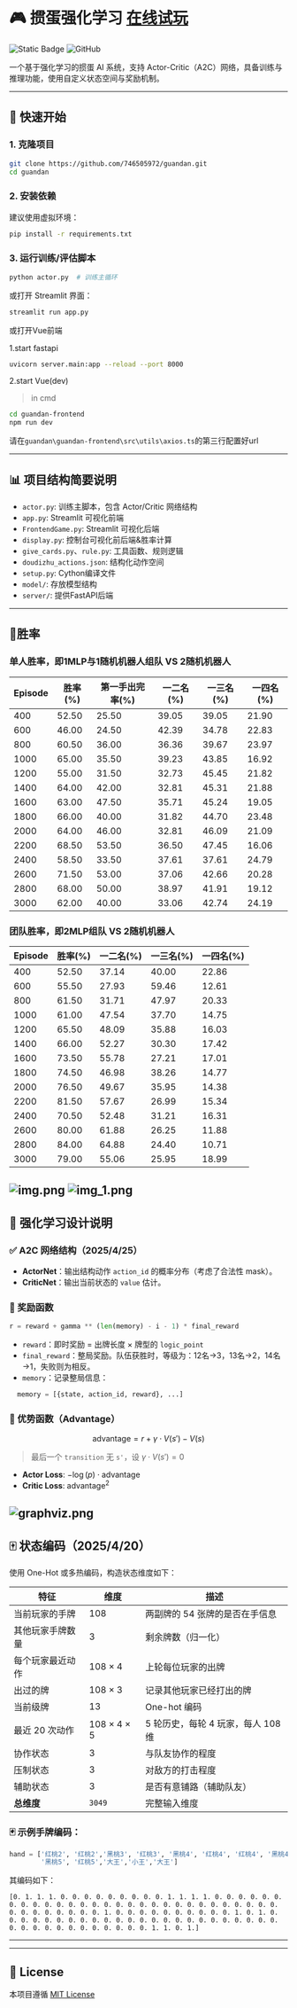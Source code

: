 # 🎮 掼蛋强化学习 [在线试玩](https://guandan.streamlit.app/)

![Static Badge](https://img.shields.io/badge/ver.-1.4.1-E85889)
![GitHub](https://img.shields.io/github/license/746505972/guandan?logo=github)

一个基于强化学习的掼蛋 AI 系统，支持 Actor-Critic（A2C）网络，具备训练与推理功能，使用自定义状态空间与奖励机制。

---

## 🚀 快速开始

### 1. 克隆项目

```bash
git clone https://github.com/746505972/guandan.git
cd guandan
```

### 2. 安装依赖

建议使用虚拟环境：

```bash
pip install -r requirements.txt
```

### 3. 运行训练/评估脚本

```bash
python actor.py  # 训练主循环
```

或打开 Streamlit 界面：

```bash
streamlit run app.py
```

或打开Vue前端

1.start fastapi
```bash
uvicorn server.main:app --reload --port 8000
```

2.start Vue(dev)

>in cmd
```bash
cd guandan-frontend
npm run dev
```

请在`guandan\guandan-frontend\src\utils\axios.ts`的第三行配置好url

---

## 📊 项目结构简要说明

- `actor.py`: 训练主脚本，包含 Actor/Critic 网络结构
- `app.py`: Streamlit 可视化前端
- `FrontendGame.py`: Streamlit 可视化后端
- `display.py`: 控制台可视化前后端&胜率计算
- `give_cards.py`、`rule.py`: 工具函数、规则逻辑
- `doudizhu_actions.json`: 结构化动作空间
- `setup.py`: Cython编译文件
- `model/`: 存放模型结构
- `server/`: 提供FastAPI后端

---

## 👑胜率
### 单人胜率，即1MLP与1随机机器人组队 VS 2随机机器人
| Episode | 胜率(%) | 第一手出完率(%) | 一二名(%) | 一三名(%) | 一四名(%) |
|---------|--------|---------------|----------|----------|----------|
| 400     | 52.50  | 25.50         | 39.05    | 39.05    | 21.90    |
| 600     | 46.00  | 24.50         | 42.39    | 34.78    | 22.83    |
| 800     | 60.50  | 36.00         | 36.36    | 39.67    | 23.97    |
| 1000    | 65.00  | 35.50         | 39.23    | 43.85    | 16.92    |
| 1200    | 55.00  | 31.50         | 32.73    | 45.45    | 21.82    |
| 1400    | 64.00  | 42.00         | 32.81    | 45.31    | 21.88    |
| 1600    | 63.00  | 47.50         | 35.71    | 45.24    | 19.05    |
| 1800    | 66.00  | 40.00         | 31.82    | 44.70    | 23.48    |
| 2000    | 64.00  | 46.00         | 32.81    | 46.09    | 21.09    |
| 2200    | 68.50  | 53.50         | 36.50    | 47.45    | 16.06    |
| 2400    | 58.50  | 33.50         | 37.61    | 37.61    | 24.79    |
| 2600    | 71.50  | 53.00         | 37.06    | 42.66    | 20.28    |
| 2800    | 68.00  | 50.00         | 38.97    | 41.91    | 19.12    |
| 3000    | 62.00  | 40.00         | 33.06    | 42.74    | 24.19    |

### 团队胜率，即2MLP组队 VS 2随机机器人
| Episode | 胜率(%) | 一二名(%) | 一三名(%) | 一四名(%) |
|---------|--------|----------|----------|----------|
| 400     | 52.50  | 37.14    | 40.00    | 22.86    |
| 600     | 55.50  | 27.93    | 59.46    | 12.61    |
| 800     | 61.50  | 31.71    | 47.97    | 20.33    |
| 1000    | 61.00  | 47.54    | 37.70    | 14.75    |
| 1200    | 65.50  | 48.09    | 35.88    | 16.03    |
| 1400    | 66.00  | 52.27    | 30.30    | 17.42    |
| 1600    | 73.50  | 55.78    | 27.21    | 17.01    |
| 1800    | 74.50  | 46.98    | 38.26    | 14.77    |
| 2000    | 76.50  | 49.67    | 35.95    | 14.38    |
| 2200    | 81.50  | 57.67    | 26.99    | 15.34    |
| 2400    | 70.50  | 52.48    | 31.21    | 16.31    |
| 2600    | 80.00  | 61.88    | 26.25    | 11.88    |
| 2800    | 84.00  | 64.88    | 24.40    | 10.71    |
| 3000    | 79.00  | 55.06    | 25.95    | 18.99    |

![img.png](img.png)
![img_1.png](img_1.png)
---
## 🧠 强化学习设计说明

### ✅ A2C 网络结构（2025/4/25）

- **ActorNet**：输出结构动作 `action_id` 的概率分布（考虑了合法性 mask）。
- **CriticNet**：输出当前状态的 `value` 估计。

### 🎯 奖励函数

```python
r = reward + gamma ** (len(memory) - i - 1) * final_reward
```

- `reward`：即时奖励 = 出牌长度 × 牌型的 `logic_point`
- `final_reward`：整局奖励。队伍获胜时，等级为：12名→3，13名→2，14名→1，失败则为相反。
- `memory`：记录整局信息：
```python
  memory = [{state, action_id, reward}, ...]
 ```

### 🧮 优势函数（Advantage）

$$
\text{advantage} = r + \gamma \cdot V(s') - V(s)
$$

> 最后一个 `transition` 无 `s'`，设 $\gamma \cdot V(s') = 0$

- **Actor Loss**: $-\log(p) \cdot \text{advantage}$
- **Critic Loss**: $\text{advantage}^2$

![graphviz.png](graphviz.png)
---

## 🀄 状态编码（2025/4/20）

使用 One-Hot 或多热编码，构造状态维度如下：

| 特征             | 维度            | 描述                               |
|------------------|------------------|------------------------------------|
| 当前玩家的手牌     | 108              | 两副牌的 54 张牌的是否在手信息         |
| 其他玩家手牌数量    | 3                | 剩余牌数（归一化）                     |
| 每个玩家最近动作    | 108 × 4          | 上轮每位玩家的出牌                     |
| 出过的牌          | 108 × 3          | 记录其他玩家已经打出的牌                |
| 当前级牌         | 13               | One-hot 编码                         |
| 最近 20 次动作    | 108 × 4 × 5      | 5 轮历史，每轮 4 玩家，每人 108 维       |
| 协作状态         | 3                | 与队友协作的程度                      |
| 压制状态         | 3                | 对敌方的打击程度                      |
| 辅助状态         | 3                | 是否有意铺路（辅助队友）               |
| **总维度**        | `3049`           | 完整输入维度                         |

### 🃏 示例手牌编码：

```python
hand = ['红桃2', '红桃2','黑桃3', '红桃3', '黑桃4', '红桃4', '红桃4', '黑桃4',
        '黑桃5', '红桃5','大王','小王','大王']
```

其编码如下：

```
[0. 1. 1. 1. 0. 0. 0. 0. 0. 0. 0. 0. 0. 1. 1. 1. 1. 0. 0. 0. 0. 0. 0. 0. 0. 0. 0. 0. 0. 0. 0. 0. 0. 0. 0. 0. 0. 0. 0. 0. 0. 0. 0. 0. 0. 0. 0. 0. 0. 0. 0. 0. 0. 0. 1. 0. 0. 0. 0. 0. 0. 0. 0. 0. 0. 1. 0. 1. 0. 0. 0. 0. 0. 0. 0. 0. 0. 0. 0. 0. 0. 0. 0. 0. 0. 0. 0. 0. 0. 0. 0. 0. 0. 0. 0. 0. 0. 0. 0. 0. 0. 0. 0. 0. 1. 1. 0. 1.]
```

---
---
## 📄 License

本项目遵循 [MIT License](https://github.com/746505972/guandan/blob/main/LICENSE)
